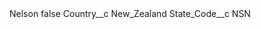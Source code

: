 <?xml version="1.0" encoding="UTF-8"?>
<CustomMetadata xmlns="http://soap.sforce.com/2006/04/metadata" xmlns:xsi="http://www.w3.org/2001/XMLSchema-instance" xmlns:xsd="http://www.w3.org/2001/XMLSchema">
    <label>Nelson</label>
    <protected>false</protected>
    <values>
        <field>Country__c</field>
        <value xsi:type="xsd:string">New_Zealand</value>
    </values>
    <values>
        <field>State_Code__c</field>
        <value xsi:type="xsd:string">NSN</value>
    </values>
</CustomMetadata>
